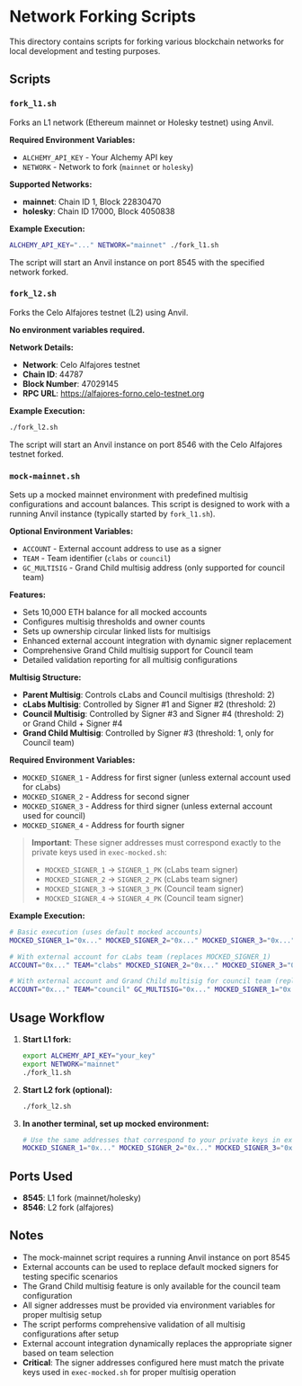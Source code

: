 # Network Forking Scripts

This directory contains scripts for forking various blockchain networks for local development and testing purposes.

## Scripts

### `fork_l1.sh`

Forks an L1 network (Ethereum mainnet or Holesky testnet) using Anvil.

**Required Environment Variables:**
- `ALCHEMY_API_KEY` - Your Alchemy API key
- `NETWORK` - Network to fork (`mainnet` or `holesky`)

**Supported Networks:**
- **mainnet**: Chain ID 1, Block 22830470
- **holesky**: Chain ID 17000, Block 4050838

**Example Execution:**
```bash
ALCHEMY_API_KEY="..." NETWORK="mainnet" ./fork_l1.sh
```

The script will start an Anvil instance on port 8545 with the specified network forked.

### `fork_l2.sh`

Forks the Celo Alfajores testnet (L2) using Anvil.

**No environment variables required.**

**Network Details:**
- **Network**: Celo Alfajores testnet
- **Chain ID**: 44787
- **Block Number**: 47029145
- **RPC URL**: https://alfajores-forno.celo-testnet.org

**Example Execution:**
```bash
./fork_l2.sh
```

The script will start an Anvil instance on port 8546 with the Celo Alfajores testnet forked.

### `mock-mainnet.sh`

Sets up a mocked mainnet environment with predefined multisig configurations and account balances. This script is designed to work with a running Anvil instance (typically started by `fork_l1.sh`).

**Optional Environment Variables:**
- `ACCOUNT` - External account address to use as a signer
- `TEAM` - Team identifier (`clabs` or `council`)
- `GC_MULTISIG` - Grand Child multisig address (only supported for council team)

**Features:**
- Sets 10,000 ETH balance for all mocked accounts
- Configures multisig thresholds and owner counts
- Sets up ownership circular linked lists for multisigs
- Enhanced external account integration with dynamic signer replacement
- Comprehensive Grand Child multisig support for Council team
- Detailed validation reporting for all multisig configurations

**Multisig Structure:**
- **Parent Multisig**: Controls cLabs and Council multisigs (threshold: 2)
- **cLabs Multisig**: Controlled by Signer #1 and Signer #2 (threshold: 2)
- **Council Multisig**: Controlled by Signer #3 and Signer #4 (threshold: 2) or Grand Child + Signer #4
- **Grand Child Multisig**: Controlled by Signer #3 (threshold: 1, only for Council team)

**Required Environment Variables:**
- `MOCKED_SIGNER_1` - Address for first signer (unless external account used for cLabs)
- `MOCKED_SIGNER_2` - Address for second signer
- `MOCKED_SIGNER_3` - Address for third signer (unless external account used for council)
- `MOCKED_SIGNER_4` - Address for fourth signer

> **Important**: These signer addresses must correspond exactly to the private keys used in `exec-mocked.sh`:
> - `MOCKED_SIGNER_1` → `SIGNER_1_PK` (cLabs team signer)
> - `MOCKED_SIGNER_2` → `SIGNER_2_PK` (cLabs team signer)
> - `MOCKED_SIGNER_3` → `SIGNER_3_PK` (Council team signer)
> - `MOCKED_SIGNER_4` → `SIGNER_4_PK` (Council team signer)

**Example Execution:**
```bash
# Basic execution (uses default mocked accounts)
MOCKED_SIGNER_1="0x..." MOCKED_SIGNER_2="0x..." MOCKED_SIGNER_3="0x..." MOCKED_SIGNER_4="0x..." ./mock-mainnet.sh

# With external account for cLabs team (replaces MOCKED_SIGNER_1)
ACCOUNT="0x..." TEAM="clabs" MOCKED_SIGNER_2="0x..." MOCKED_SIGNER_3="0x..." MOCKED_SIGNER_4="0x..." ./mock-mainnet.sh

# With external account and Grand Child multisig for council team (replaces MOCKED_SIGNER_3)
ACCOUNT="0x..." TEAM="council" GC_MULTISIG="0x..." MOCKED_SIGNER_1="0x..." MOCKED_SIGNER_2="0x..." MOCKED_SIGNER_4="0x..." ./mock-mainnet.sh
```

## Usage Workflow

1. **Start L1 fork:**
   ```bash
   export ALCHEMY_API_KEY="your_key"
   export NETWORK="mainnet"
   ./fork_l1.sh
   ```

2. **Start L2 fork (optional):**
   ```bash
   ./fork_l2.sh
   ```

3. **In another terminal, set up mocked environment:**
   ```bash
   # Use the same addresses that correspond to your private keys in exec-mocked.sh
   MOCKED_SIGNER_1="0x..." MOCKED_SIGNER_2="0x..." MOCKED_SIGNER_3="0x..." MOCKED_SIGNER_4="0x..." ./mock-mainnet.sh
   ```

## Ports Used

- **8545**: L1 fork (mainnet/holesky)
- **8546**: L2 fork (alfajores)

## Notes

- The mock-mainnet script requires a running Anvil instance on port 8545
- External accounts can be used to replace default mocked signers for testing specific scenarios
- The Grand Child multisig feature is only available for the council team configuration
- All signer addresses must be provided via environment variables for proper multisig setup
- The script performs comprehensive validation of all multisig configurations after setup
- External account integration dynamically replaces the appropriate signer based on team selection
- **Critical**: The signer addresses configured here must match the private keys used in `exec-mocked.sh` for proper multisig operation

